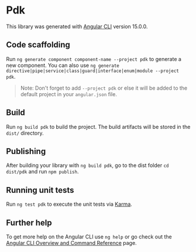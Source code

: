 # Pdk

This library was generated with [Angular CLI](https://github.com/angular/angular-cli) version 15.0.0.

## Code scaffolding

Run `ng generate component component-name --project pdk` to generate a new component. You can also use `ng generate directive|pipe|service|class|guard|interface|enum|module --project pdk`.
> Note: Don't forget to add `--project pdk` or else it will be added to the default project in your `angular.json` file. 

## Build

Run `ng build pdk` to build the project. The build artifacts will be stored in the `dist/` directory.

## Publishing

After building your library with `ng build pdk`, go to the dist folder `cd dist/pdk` and run `npm publish`.

## Running unit tests

Run `ng test pdk` to execute the unit tests via [Karma](https://karma-runner.github.io).

## Further help

To get more help on the Angular CLI use `ng help` or go check out the [Angular CLI Overview and Command Reference](https://angular.io/cli) page.
